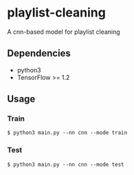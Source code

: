 # playlist-cleaning

A cnn-based model for playlist cleaning

## Dependencies

* python3
* TensorFlow >= 1.2

## Usage

### Train
```
$ python3 main.py --nn cnn --mode train
```

### Test
```
$ python3 main.py --nn cnn --mode test
```
